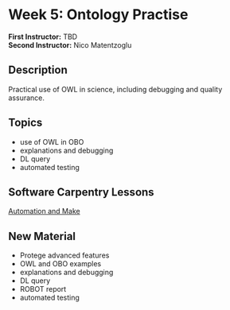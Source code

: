 # Week 5: Ontology Practise

**First Instructor:** TBD  
**Second Instructor:** Nico Matentzoglu

## Description
Practical use of OWL in science, including debugging and quality assurance.

## Topics
- use of OWL in OBO
- explanations and debugging
- DL query
- automated testing

## Software Carpentry Lessons
[Automation and Make](http://swcarpentry.github.io/make-novice/)

## New Material
- Protege advanced features
- OWL and OBO examples
- explanations and debugging
- DL query
- ROBOT report
- automated testing
